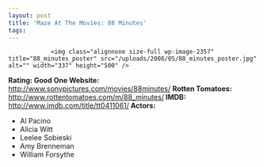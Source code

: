 ```yaml
---
layout: post
title: 'Maze At The Movies: 88 Minutes'
tags:
---
```



                <img class="alignnone size-full wp-image-2357" title="88_minutes_poster" src="/uploads/2008/05/88_minutes_poster.jpg" alt="" width="337" height="500" />
<p><strong>Rating: Good One
Website: </strong><a href="http://www.sonypictures.com/movies/88minutes/"><a href="http://www.sonypictures.com/movies/88minutes/">http://www.sonypictures.com/movies/88minutes/</a></a>
<strong>Rotten Tomatoes: </strong><a href="http://www.rottentomatoes.com/m/88_minutes/"><a href="http://www.rottentomatoes.com/m/88_minutes/">http://www.rottentomatoes.com/m/88_minutes/</a></a><strong>
IMDB: </strong><a href="http://www.imdb.com/title/tt0411061/"><a href="http://www.imdb.com/title/tt0411061/">http://www.imdb.com/title/tt0411061/</a></a><strong>
Actors:
</strong></p>
<ul>
    <li>Al Pacino</li>
    <li>Alicia Witt</li>
    <li>Leelee Sobieski</li>
    <li>Amy Brenneman</li>
    <li>William Forsythe</li>
</ul>
